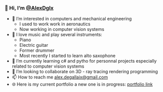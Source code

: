 ### 👋 Hi, I’m [@AlexDglx](https://github.com/AlexDglx)
- 👀 I’m interested in computers and mechanical engineering
  * I used to work work in aeronautics
  * Now working in computer vision systems
- 🎹 I love music and play several instruments:
  * Piano
  * Electric guitar
  * Former drummer
  * Most recently I started to learn alto saxophone
- 🌱 I’m currently learning c# and pytho for personnal projects especially related to computer vision systems
- 💞️ I’m looking to collaborate on 3D - ray tracing rendering programming 
- 📫 How to reach me alex.degallaix@gmail.com
- 🌐 Here is my current portfolio a new one is in progress: [portfolio link](https://www.bm-entertainment.com)
<!---
/AlexDglx is a ✨ special ✨ repository because its `README.md` (this file) appears on your GitHub profile.
You can click the Preview link to take a look at your changes.
--->
